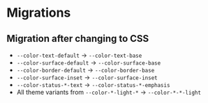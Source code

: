 # Migrations

## Migration after changing to CSS

- `--color-text-default` -> `--color-text-base`
- `--color-surface-default` -> `--color-surface-base`
- `--color-border-default` -> `--color-border-base`
- `--color-surface-inset` -> `--color-surface-inset`
- `--color-status-*-text` -> `--color-status-*-emphasis`
- All theme variants from `--color-*-light-*` -> `--color-*-*-light`
